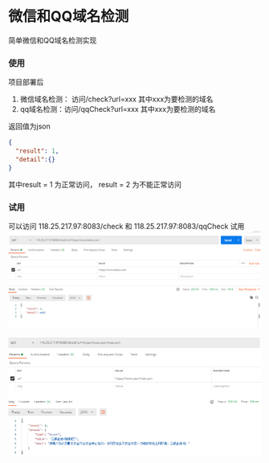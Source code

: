 # 微信和QQ域名检测

简单微信和QQ域名检测实现

### 使用

项目部署后 
1. 微信域名检测： 访问/check?url=xxx 其中xxx为要检测的域名
2. qq域名检测：访问/qqCheck?url=xxx 其中xxx为要检测的域名

返回值为json

```json
{
  "result": 1,
  "detail":{}
}
```
其中result = 1 为正常访问， result = 2 为不能正常访问

### 试用

可以访问 118.25.217.97:8083/check 和 118.25.217.97:8083/qqCheck 试用
  ![wx-success](./doc/wx-success.png)
  
  ![wx-fail](./doc/wx-failed.png)
